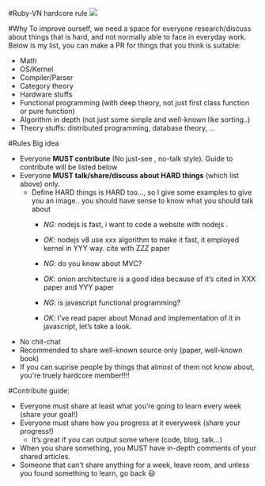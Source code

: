 
#Ruby-VN hardcore rule
![](http://gymbox.com/assets/images/slideshow/_courselImage/Hardcore-1.jpg)

#Why
To improve ourself, we need a space for everyone research/discuss about things that is hard, and not normally able to face in everyday work. Below is my list, you can make a PR for things that you think is suitable:
- Math
- OS/Kernel
- Compiler/Parser
- Category theory
- Hardware stuffs
- Functional programming (with deep theory, not just first class function or pure function)
- Algorithm in depth (not just some simple and well-known like sorting..)
- Theory stuffs: distributed programming, database theory, ...

#Rules
Big idea
- Everyone **MUST contribute** (No just-see , no-talk style). Guide to contribute will be listed below
- Everyone **MUST talk/share/discuss about HARD things** (which list above) only.
     - Define HARD things is HARD too…, so I give some examples to give you an image.. you should have sense to know what you should talk about
          - *NG*: nodejs is fast, i want to code a website with nodejs .
          - *OK*: nodejs v8 use xxx algorithm to make it fast, it employed kernel in YYY way. cite with ZZZ paper

          - *NG*: do you know about MVC?
          - *OK*: onion architecture is a good idea because of it’s cited in XXX paper and YYY paper

          - *NG*: is javascript functional programming?
          - *OK*: I’ve read paper about Monad and implementation of it in javascript, let’s take a look.
- No chit-chat
- Recommended to share well-known source only (paper, well-known book)
- If you can suprise people by things that almost of them not know about, you're truely hardcore member!!!!

#Contribute guide:
- Everyone must share at least what you’re going to learn every week (share your goal!)
- Everyone must share how you progress at it everyweek (share your progress!)
     - It’s great if you can output some where (code, blog, talk…)
- When you share something, you MUST have in-depth comments of your shared articles.
- Someone that can’t share anything for a week, leave room, and unless you found something to learn, go back 😃
